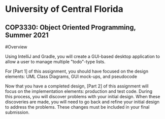 # University of Central Florida
## COP3330: Object Oriented Programming, Summer 2021

#Overview

Using IntelliJ and Gradle, you will create a GUI-based desktop application to allow a user to manage multiple "todo"-type lists.

For [Part 1] of this assignment, you should have focused on the design elements:  UML Class Diagrams, GUI mock-ups, and pseudocode

Now that you have a completed design, [Part 2] of this assignment will focus on the implementation elements: production and test code. During this process, you will discover problems with your initial design. When these discoveries are made, you will need to go back and refine your initial design to address the problems. These changes must be included in your final submission.
